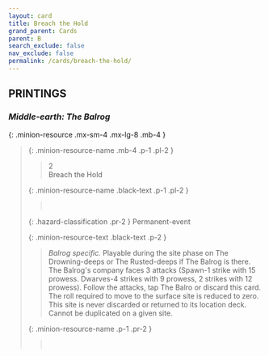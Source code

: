 ```yaml
---
layout: card
title: Breach the Hold
grand_parent: Cards
parent: B
search_exclude: false
nav_exclude: false
permalink: /cards/breach-the-hold/
---
```


## PRINTINGS


### _Middle-earth: The Balrog_

{: .minion-resource .mx-sm-4 .mx-lg-8 .mb-4 }
> {: .minion-resource-name .mb-4 .p-1 .pl-2 }
> > <div class="hazard-mp">2</div>
> > <div class="card-name">Breach the Hold</div>
>
> {: .minion-resource-name .black-text .p-1 .pl-2 }
> > &nbsp;
>
> {: .hazard-classification .pr-2 }
> Permanent-event
>
> {: .minion-resource-text .black-text .p-2 }
> > _Balrog specific._ Playable during the site phase on The Drowning-deeps or The Rusted-deeps if The Balrog is there. The Balrog's company faces 3 attacks (Spawn-1 strike with 15 prowess. Dwarves-4 strikes with 9 prowess, 2 strikes with 12 prowess). Follow the attacks, tap The Balro or discard this card. The roll required to move to the surface site is reduced to zero. This site is never discarded or returned to its location deck. Cannot be duplicated on a given site.  
> 
> {: .minion-resource-name .p-1 .pr-2 }
> > <div class="card-shield"></div>
> > <div class="card-corruption-white">&nbsp;</div>
